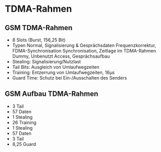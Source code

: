 # TDMA-Rahmen

## GSM TDMA-Rahmen

- 8 Slots (Burst, 156,25 Bit)
- Typen
    Normal, Signalisierung & Gesprächsdaten
    Frequenzkorrektur, FDMA-Synchronisation
    Synchronisation, Zeitlage im TDMA-Rahmen
    Dummy, Unbenutzt
    Access, Gesprächsaufbau
- Stealing: Signalisierung/Nutzlast
- Tail Bits: Ausgleich von Umlaufwegzeiten
- Training: Entzerrung von Umlaufwegzeiten, 16μs
- Guard Time: Schutz bei Ein-/Ausschalten des Senders

## GSM Aufbau TDMA-Rahmen

- 3 Tail
- 57 Daten
- 1 Stealing
- 26 Training
- 1 Stealing
- 57 Daten
- 3 Tail
- 8,25 Guard